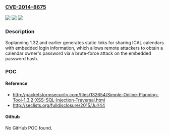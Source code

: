 ### [CVE-2014-8675](https://cve.mitre.org/cgi-bin/cvename.cgi?name=CVE-2014-8675)
![](https://img.shields.io/static/v1?label=Product&message=n%2Fa&color=blue)
![](https://img.shields.io/static/v1?label=Version&message=n%2Fa&color=blue)
![](https://img.shields.io/static/v1?label=Vulnerability&message=n%2Fa&color=brighgreen)

### Description

Soplanning 1.32 and earlier generates static links for sharing ICAL calendars with embedded login information, which allows remote attackers to obtain a calendar owner's password via a brute-force attack on the embedded password hash.

### POC

#### Reference
- http://packetstormsecurity.com/files/132654/Simple-Online-Planning-Tool-1.3.2-XSS-SQL-Injection-Traversal.html
- http://seclists.org/fulldisclosure/2015/Jul/44

#### Github
No GitHub POC found.

